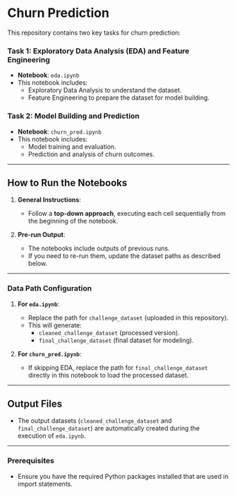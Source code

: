 # Churn Prediction

This repository contains two key tasks for churn prediction:

### **Task 1: Exploratory Data Analysis (EDA) and Feature Engineering**
- **Notebook**: `eda.ipynb`
- This notebook includes:
  - Exploratory Data Analysis to understand the dataset.
  - Feature Engineering to prepare the dataset for model building.

### **Task 2: Model Building and Prediction**
- **Notebook**: `churn_pred.ipynb`
- This notebook includes:
  - Model training and evaluation.
  - Prediction and analysis of churn outcomes.

---

## **How to Run the Notebooks**

1. **General Instructions**:
   - Follow a **top-down approach**, executing each cell sequentially from the beginning of the notebook.

2. **Pre-run Output**:
   - The notebooks include outputs of previous runs.
   - If you need to re-run them, update the dataset paths as described below.

---

### **Data Path Configuration**

1. **For `eda.ipynb`**:
   - Replace the path for `challenge_dataset` (uploaded in this repository).
   - This will generate:
     - `cleaned_challenge_dataset` (processed version).
     - `final_challenge_dataset` (final dataset for modeling).

2. **For `churn_pred.ipynb`**:
   - If skipping EDA, replace the path for `final_challenge_dataset` directly in this notebook to load the processed dataset.

---

## **Output Files**
- The output datasets (`cleaned_challenge_dataset` and `final_challenge_dataset`) are automatically created during the execution of `eda.ipynb`.

---

### **Prerequisites**
- Ensure you have the required Python packages installed that are used in import statements.
